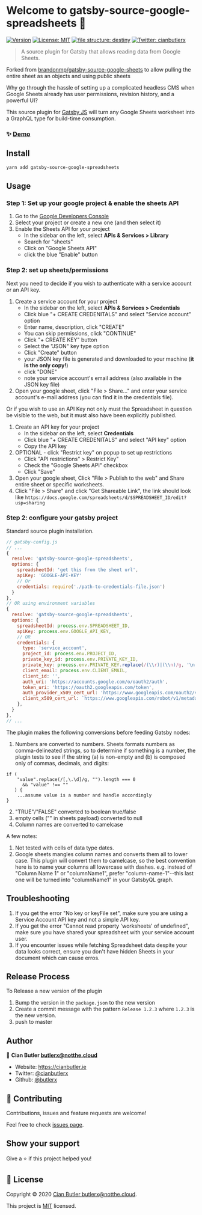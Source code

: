 # Welcome to gatsby-source-google-spreadsheets 👋

[![Version](https://img.shields.io/npm/v/gatsby-source-google-spreadsheets.svg)](https://www.npmjs.com/package/gatsby-source-google-spreadsheets)
[![License: MIT](https://img.shields.io/badge/License-MIT-yellow.svg)](https://github.com/butlerx/gatsby-source-google-spreadsheets/blob/master/LICENSE)
[![file structure: destiny](https://img.shields.io/badge/file%20structure-destiny-7a49ff?style=flat)](https://github.com/benawad/destiny)
[![Twitter: cianbutlerx](https://img.shields.io/twitter/follow/cianbutlerx.svg?style=social)](https://twitter.com/cianbutlerx)

> A source plugin for Gatsby that allows reading data from Google Sheets.

Forked from
[brandonmp/gatsby-source-google-sheets](https://github.com/brandonmp/gatsby-source-google-sheets)
to allow pulling the entire sheet as an objects and using public sheets

Why go through the hassle of setting up a complicated headless CMS when Google
Sheets already has user permissions, revision history, and a powerful UI?

This source plugin for [Gatsby JS](https://github.com/gatsbyjs/gatsby) will turn
any Google Sheets worksheet into a GraphQL type for build-time consumption.

### ✨ [Demo](https://beer.notthe.cloud)

## Install

```sh
yarn add gatsby-source-google-spreadsheets
```

## Usage

### Step 1: Set up your google project & enable the sheets API

1. Go to the [Google Developers Console](https://console.developers.google.com/)
1. Select your project or create a new one (and then select it)
1. Enable the Sheets API for your project
   - In the sidebar on the left, select **APIs & Services > Library**
   - Search for "sheets"
   - Click on "Google Sheets API"
   - click the blue "Enable" button

### Step 2: set up sheets/permissions

Next you need to decide if you wish to authenticate with a service account or an
API key.

1. Create a service account for your project
   - In the sidebar on the left, select **APIs & Services > Credentials**
   - Click blue "+ CREATE CREDENITALS" and select "Service account" option
   - Enter name, description, click "CREATE"
   - You can skip permissions, click "CONTINUE"
   - Click "+ CREATE KEY" button
   - Select the "JSON" key type option
   - Click "Create" button
   - your JSON key file is generated and downloaded to your machine (**it is the
     only copy!**)
   - click "DONE"
   - note your service account's email address (also available in the JSON key
     file)
1. Open your google sheet, click "File > Share..." and enter your service
   account's e-mail address (you can find it in the credentials file).

Or if you wish to use an API Key not only must the Spreadsheet in question be
visible to the web, but it must also have been explicitly published.

1. Create an API key for your project
   - In the sidebar on the left, select **Credentials**
   - Click blue "+ CREATE CREDENITALS" and select "API key" option
   - Copy the API key
1. OPTIONAL - click "Restrict key" on popup to set up restrictions
   - Click "API restrictions" > Restrict Key"
   - Check the "Google Sheets API" checkbox
   - Click "Save"
1. Open your google sheet, Click "File > Publish to the web" and Share entire
   sheet or specific worksheets.
1. Click "File > Share" and click "Get Shareable Link", the link should look
   like
   `https://docs.google.com/spreadsheets/d/$SPREADSHEET_ID/edit?usp=sharing`

### Step 2: configure your gatsby project

Standard source plugin installation.

```js
// gatsby-config.js
// ...
{
  resolve: 'gatsby-source-google-spreadsheets',
  options: {
    spreadsheetId: 'get this from the sheet url',
    apiKey: 'GOOGLE-API-KEY'
    // Or
    credentials: require('./path-to-credentials-file.json')
  }
},
// OR using environment variables
{
  resolve: 'gatsby-source-google-spreadsheets',
  options: {
    spreadsheetId: process.env.SPREADSHEET_ID,
    apiKey: process.env.GOOGLE_API_KEY,
    // OR
    credentials: {
      type: 'service_account',
      project_id: process.env.PROJECT_ID,
      private_key_id: process.env.PRIVATE_KEY_ID,
      private_key: process.env.PRIVATE_KEY.replace(/(\\r)|(\\n)/g, '\n'),
      client_email: process.env.CLIENT_EMAIL,
      client_id: '',
      auth_uri: 'https://accounts.google.com/o/oauth2/auth',
      token_uri: 'https://oauth2.googleapis.com/token',
      auth_provider_x509_cert_url: 'https://www.googleapis.com/oauth2/v1/certs',
      client_x509_cert_url: `https://www.googleapis.com/robot/v1/metadata/x509/${process.env.PROJECT_ID}%40appspot.gserviceaccount.com`,
    },
  }
},
// ...
```

The plugin makes the following conversions before feeding Gatsby nodes:

1. Numbers are converted to numbers. Sheets formats numbers as comma-delineated
   strings, so to determine if something is a number, the plugin tests to see if
   the string (a) is non-empty and (b) is composed only of commas, decimals, and
   digits:

```
if (
    "value".replace(/[,\.\d]/g, "").length === 0
      && "value" !== ""
   ) {
    ...assume value is a number and handle accordingly
}
```

2. "TRUE"/"FALSE" converted to boolean true/false
3. empty cells ("" in sheets payload) converted to null
4. Column names are converted to camelcase

A few notes:

1. Not tested with cells of data type dates.
2. Google sheets mangles column names and converts them all to lower case. This
   plugin will convert them to camelcase, so the best convention here is to name
   your columns all lowercase with dashes. e.g. instead of "Column Name 1" or
   "columnName1", prefer "column-name-1"--this last one will be turned into
   "columnName1" in your GatsbyQL graph.

## Troubleshooting

1. If you get the error "No key or keyFile set", make sure you are using a
   Service Account API key and not a simple API key.
2. If you get the error "Cannot read property 'worksheets' of undefined", make
   sure you have shared your spreadsheet with your service account user.
3. If you encounter issues while fetching Spreadsheet data despite your data looks correct, ensure you don't have hidden Sheets in your document which can cause erros.

## Release Process

To Release a new version of the plugin

1. Bump the version in the `package.json` to the new version
2. Create a commit message with the pattern `Release 1.2.3` where `1.2.3` is the
   new version.
3. push to master

## Author

👤 **Cian Butler <butlerx@notthe.cloud>**

- Website: https://cianbutler.ie
- Twitter: [@cianbutlerx](https://twitter.com/cianbutlerx)
- Github: [@butlerx](https://github.com/butlerx)

## 🤝 Contributing

Contributions, issues and feature requests are welcome!

Feel free to check
[issues page](https://github.com/butlerx/gatsby-source-google-spreadsheets/issues?q=is%3Aissue+is%3Aopen+sort%3Aupdated-desc).

## Show your support

Give a ⭐️ if this project helped you!

## 📝 License

Copyright © 2020
[Cian Butler <butlerx@notthe.cloud>](https://github.com/butlerc).

This project is
[MIT](https://github.com/butlerx/gatsby-source-google-spreadsheets/blob/master/LICENSE)
licensed.
